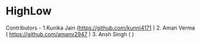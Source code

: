 # HighLow
Contributors - 1.Kunika Jain (https://github.com/kunni4171 ) 2. Aman Verma ( https://github.com/amanv2947 ) 3. Ansh Singh ( )
